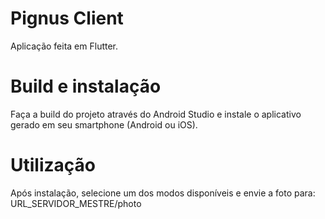 # Pignus Client
Aplicação feita em Flutter.

# Build e instalação
Faça a build do projeto através do Android Studio e instale o aplicativo gerado em seu smartphone (Android ou iOS).

# Utilização
Após instalação, selecione um dos modos disponíveis e envie a foto para: URL_SERVIDOR_MESTRE/photo
